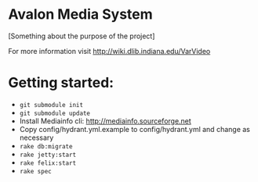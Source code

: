 # Avalon Media System
[Something about the purpose of the project]

For more information visit http://wiki.dlib.indiana.edu/VarVideo

# Getting started:

* ```git submodule init```
* ```git submodule update```
* Install Mediainfo cli: http://mediainfo.sourceforge.net
* Copy config/hydrant.yml.example to config/hydrant.yml and change as necessary
* ```rake db:migrate```
* ```rake jetty:start```
* ```rake felix:start```
* ```rake spec```


